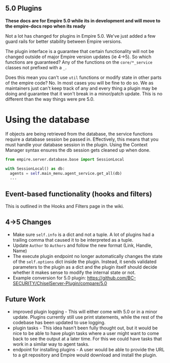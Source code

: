 5.0 Plugins
----

**These docs are for Empire 5.0 while its in development and will move to the empire-docs repo when its ready**

Not a lot has changed for plugins in Empire 5.0. We've just added a few guard rails for better
stability between Empire versions.

The plugin interface is a guarantee that certain functionality will not be changed outside of major
Empire version updates (ie 4->5). So which functions are guaranteed? Any of the functions on the
`core/*_service` classes not prefixed with a `_`.

Does this mean you can't use `util` functions or modify state in other parts of the empire code?
No. In most cases you will be fine to do so. We as maintainers just can't keep track of any and
every thing a plugin may be doing and guarantee that it won't break in a minor/patch update.
This is no different than the way things were pre 5.0.

# Using the database
If objects are being retrieved from the database, the service functions require a database session be passed in.
Effectively, this means that you must handle your database session in the plugin. Using the Context Manager syntax
ensures the db session gets cleaned up when done.
```python
from empire.server.database.base import SessionLocal

with SessionLocal() as db:
  agents = self.main_menu.agent_service.get_all(db)
  ...
```

## Event-based functionality (hooks and filters)
This is outlined in the Hooks and Filters page in the wiki.

## 4->5 Changes
* Make sure `self.info` is a dict and not a tuple. A lot of plugins had a trailing comma that caused it to be interpreted as a tuple.
* Update `Author` to `Authors` and follow the new format (Link, Handle, Name)
* The execute plugin endpoint no longer automatically changes the state of the `self.options` dict inside the plugin.
  Instead, it sends validated parameters to the plugin as a dict and the plugin itself should decide whether
  it makes sense to modify the internal state or not.
* Example conversion for 5.0 plugin: https://github.com/BC-SECURITY/ChiselServer-Plugin/compare/5.0


## Future Work
* improved plugin logging -
  This will either come with 5.0 or in a minor update. Plugins currently still use print statements, while
  the rest of the codebase has been updated to use logging.
* plugin tasks -
  This idea hasn't been fully thought out, but it would be nice to be able to have plugin tasks
  where a user might want to come back to see the output at a later time. For this we could have
  tasks that work in a similar way to agent tasks.
* endpoint for installing plugins -
  A user would be able to provide the URL to a git repository and Empire would download and install the plugin.
